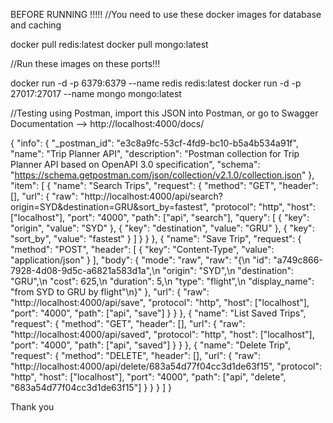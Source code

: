 BEFORE RUNNING !!!!!
//You need to use these docker images for database and caching

docker pull redis:latest
docker pull mongo:latest

//Run these images on these ports!!! 

docker run -d -p 6379:6379 --name redis redis:latest
docker run -d -p 27017:27017 --name mongo mongo:latest

//Testing using Postman, import this JSON into Postman, or go to Swagger Documentation  -->  http://localhost:4000/docs/  



{
  "info": {
    "_postman_id": "e3c8a9fc-53cf-4fd9-bc10-b5a4b534a91f",
    "name": "Trip Planner API",
    "description": "Postman collection for Trip Planner API based on OpenAPI 3.0 specification",
    "schema": "https://schema.getpostman.com/json/collection/v2.1.0/collection.json"
  },
  "item": [
    {
      "name": "Search Trips",
      "request": {
        "method": "GET",
        "header": [],
        "url": {
          "raw": "http://localhost:4000/api/search?origin=SYD&destination=GRU&sort_by=fastest",
          "protocol": "http",
          "host": ["localhost"],
          "port": "4000",
          "path": ["api", "search"],
          "query": [
            { "key": "origin", "value": "SYD" },
            { "key": "destination", "value": "GRU" },
            { "key": "sort_by", "value": "fastest" }
          ]
        }
      }
    },
    {
      "name": "Save Trip",
      "request": {
        "method": "POST",
        "header": [
          {
            "key": "Content-Type",
            "value": "application/json"
          }
        ],
        "body": {
          "mode": "raw",
          "raw": "{\n  \"id\": \"a749c866-7928-4d08-9d5c-a6821a583d1a\",\n  \"origin\": \"SYD\",\n  \"destination\": \"GRU\",\n  \"cost\": 625,\n  \"duration\": 5,\n  \"type\": \"flight\",\n  \"display_name\": \"from SYD to GRU by flight\"\n}"
        },
        "url": {
          "raw": "http://localhost:4000/api/save",
          "protocol": "http",
          "host": ["localhost"],
          "port": "4000",
          "path": ["api", "save"]
        }
      }
    },
    {
      "name": "List Saved Trips",
      "request": {
        "method": "GET",
        "header": [],
        "url": {
          "raw": "http://localhost:4000/api/saved",
          "protocol": "http",
          "host": ["localhost"],
          "port": "4000",
          "path": ["api", "saved"]
        }
      }
    },
    {
      "name": "Delete Trip",
      "request": {
        "method": "DELETE",
        "header": [],
        "url": {
          "raw": "http://localhost:4000/api/delete/683a54d77f04cc3d1de63f15",
          "protocol": "http",
          "host": ["localhost"],
          "port": "4000",
          "path": ["api", "delete", "683a54d77f04cc3d1de63f15"]
        }
      }
    }
  ]
}


Thank you
